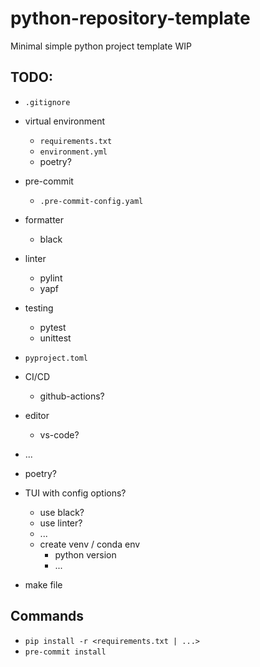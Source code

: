 # python-repository-template

Minimal simple python project template WIP

## TODO:

- `.gitignore`
- virtual environment
  - `requirements.txt`
  - `environment.yml`
  - poetry?
- pre-commit
  - `.pre-commit-config.yaml`
- formatter
  - black
- linter
  - pylint
  - yapf
- testing
  - pytest
  - unittest
- `pyproject.toml`
- CI/CD
  - github-actions?
- editor
  - vs-code?
- ...
- poetry?

- TUI with config options?

  - use black?
  - use linter?
  - ...
  - create venv / conda env
    - python version
    - ...

- make file

## Commands

- `pip install -r <requirements.txt | ...>`
- `pre-commit install`
